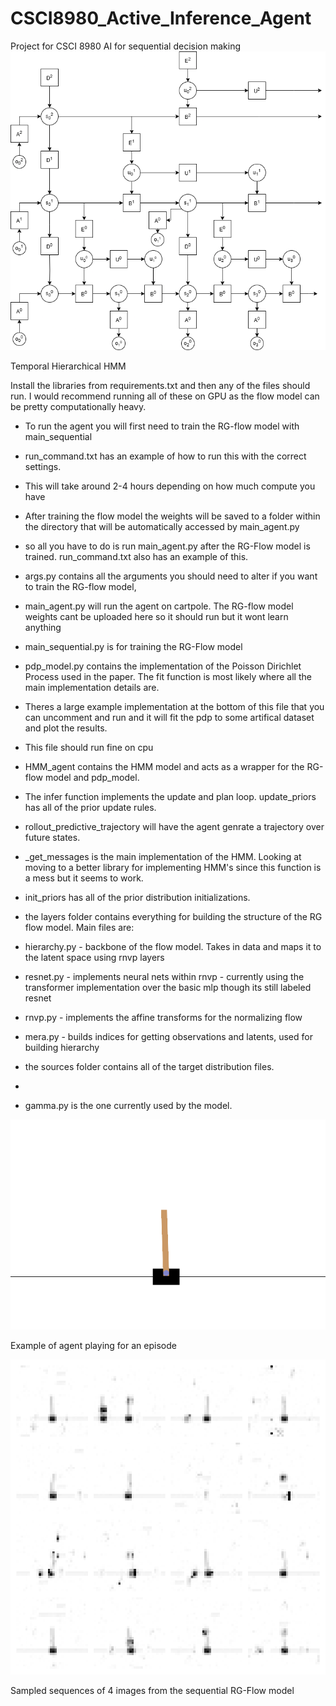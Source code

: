 # CSCI8980_Active_Inference_Agent
Project for CSCI 8980 AI for sequential decision making
![Best Episode Playback](HMM.drawio.png)

Temporal Hierarchical HMM


Install the libraries from requirements.txt and then any of the files should run.
I would recommend running all of these on GPU as the flow model can be pretty computationally heavy.

- To run the agent you will first need to train the RG-flow model with main_sequential 
- run_command.txt has an example of how to run this with the correct settings.
- This will take around 2-4 hours depending on how much compute you have
- After training the flow model the weights will be saved to a folder within the directory that will be automatically accessed by main_agent.py
- so all you have to do is run main_agent.py after the RG-Flow model is trained. run_command.txt also has an example of this.

- args.py contains all the arguments you should need to alter if you want to train the RG-flow model, 

- main_agent.py will run the agent on cartpole. The RG-flow model weights cant be uploaded here so it should run but it wont learn anything

- main_sequential.py is for training the RG-Flow model

- pdp_model.py contains the implementation of the Poisson Dirichlet Process used in the paper. The fit function is most likely where all the main implementation details are.
- Theres a large example implementation at the bottom of this file that you can uncomment and run and it will fit the pdp to some artifical dataset and plot the results. 
- This file should run fine on cpu

- HMM_agent contains the HMM model and acts as a wrapper for the RG-flow model and pdp_model. 
- The infer function implements the update and plan loop. update_priors has all of the prior update rules.
- rollout_predictive_trajectory will have the agent genrate a trajectory over future states.
- _get_messages is the main implementation of the HMM. Looking at moving to a better library for implementing HMM's since this function is a mess but it seems to work.
- init_priors has all of the prior distribution initializations.

- the layers folder contains everything for building the structure of the RG flow model. Main files are:
- hierarchy.py - backbone of the flow model. Takes in data and maps it to the latent space using rnvp layers
- resnet.py - implements neural nets within rnvp - currently using the transformer implementation over the basic mlp though its still labeled resnet
- rnvp.py - implements the affine transforms for the normalizing flow
- mera.py - builds indices for getting observations and latents, used for building hierarchy

- the sources folder contains all of the target distribution files.
- 
- gamma.py is the one currently used by the model.

![Best Episode Playback](best_episode_4.gif)

Example of agent playing for an episode

![Best Episode Playback](sequence_grid_epoch44999.gif)

Sampled sequences of 4 images from the sequential RG-Flow model






